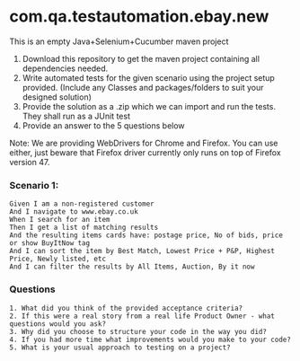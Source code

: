 # com.qa.testautomation.ebay.new
This is an empty Java+Selenium+Cucumber maven project

1. Download this repository to get the maven project containing all dependencies needed.
2. Write automated tests for the given scenario using the project setup provided. (Include any Classes and packages/folders to suit your designed solution)
3. Provide the solution as a .zip which we can import and run the tests. They shall run as a JUnit test
4. Provide an answer to the 5 questions below

Note: We are providing WebDrivers for Chrome and Firefox. You can use either, just beware that Firefox driver currently only runs on top of Firefox version 47.

### Scenario 1:
```
Given I am a non-registered customer
And I navigate to www.ebay.co.uk
When I search for an item
Then I get a list of matching results 
And the resulting items cards have: postage price, No of bids, price or show BuyItNow tag
And I can sort the item by Best Match, Lowest Price + P&P, Highest Price, Newly listed, etc
And I can filter the results by All Items, Auction, By it now
```
### Questions
```
1. What did you think of the provided acceptance criteria?
2. If this were a real story from a real life Product Owner - what questions would you ask?
3. Why did you choose to structure your code in the way you did?
4. If you had more time what improvements would you make to your code?
5. What is your usual approach to testing on a project?
```
